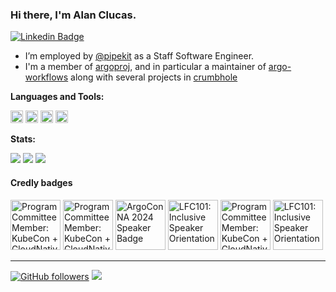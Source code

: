 ### Hi there, I'm Alan Clucas.

[![Linkedin Badge](https://img.shields.io/badge/alanclucas-0077b5?style=flat-square&logo=Linkedin&logoColor=white&labelColor=0077b5&link=https://www.linkedin.com/in/alanclucas/)](https://www.linkedin.com/in/alanclucas/)

- I’m employed by [@pipekit](https://pipekit.io) as a Staff Software Engineer.
- I'm a member of [argoproj](https://argoproj.github.io/), and in particular a maintainer of [argo-workflows](https://github.com/argoproj/argo-workflows) along with several projects in [crumbhole](https://github.com/crumbhole)

**Languages and Tools:**  

<code><img height="20" src="https://cdn.simpleicons.org/argo"></code>
<code><img height="20" src="https://user-images.githubusercontent.com/4662360/116804096-7842a680-ab1c-11eb-9831-001929b5434c.png"></code>
<code><img height="20" src="https://cdn.simpleicons.org/kubernetes"></code>
<code><img height="20" src="https://user-images.githubusercontent.com/4662360/116804184-146cad80-ab1d-11eb-8f06-8d57d62b5d35.png"></code>

**Stats:**

![](http://github-profile-summary-cards.vercel.app/api/cards/profile-details?username=Joibel&theme=github_dark) 
![](http://github-profile-summary-cards.vercel.app/api/cards/most-commit-language?username=Joibel&theme=github_dark) 
![](http://github-profile-summary-cards.vercel.app/api/cards/stats?username=Joibel&theme=github_dark) 

#### Credly badges

<!--START_SECTION:badges-->
<a href="https://www.credly.com/badges/88c051f3-818d-4ecc-8dc6-ba542d3cdddc" title="Program Committee Member: KubeCon + CloudNativeCon North America 2025"><img src="https://images.credly.com/size/80x80/images/d270e5c8-a35f-4956-90a1-03af246186f6/blob" alt="Program Committee Member: KubeCon + CloudNativeCon North America 2025" width="80" height="80"></a>
<a href="https://www.credly.com/badges/413a8fd5-678e-483d-b35a-7cc65a7d6664" title="Program Committee Member: KubeCon + CloudNativeCon Europe 2025"><img src="https://images.credly.com/size/80x80/images/5be4c74d-322f-476b-9fc9-72fda9c31ff2/blob" alt="Program Committee Member: KubeCon + CloudNativeCon Europe 2025" width="80" height="80"></a>
<a href="https://www.credly.com/badges/c15efbf2-d0db-444e-ab97-04358d5da4d3" title="ArgoCon NA 2024 Speaker Badge"><img src="https://images.credly.com/size/80x80/images/d6e43cba-214b-4b68-801e-6f17304aa5bf/blob" alt="ArgoCon NA 2024 Speaker Badge" width="80" height="80"></a>
<a href="https://www.credly.com/badges/bb9c69a0-4de4-4e07-b6bc-ff133ddb967a" title="LFC101: Inclusive Speaker Orientation"><img src="https://images.credly.com/size/80x80/images/16fbd343-192a-49ee-b9b9-de7bd1d4bf17/blob" alt="LFC101: Inclusive Speaker Orientation" width="80" height="80"></a>
<a href="https://www.credly.com/badges/253cce68-2fbf-4337-8597-dc37bfd4efe6" title="Program Committee Member: KubeCon + CloudNativeCon North America 2024"><img src="https://images.credly.com/size/80x80/images/89b29541-a770-424a-ae98-5aee7eb0cb5c/image.png" alt="Program Committee Member: KubeCon + CloudNativeCon North America 2024" width="80" height="80"></a>
<a href="https://www.credly.com/badges/4661efe5-ee2e-4099-9f84-143f8b3dc8f3" title="LFC101: Inclusive Speaker Orientation"><img src="https://images.credly.com/size/80x80/images/16fbd343-192a-49ee-b9b9-de7bd1d4bf17/blob" alt="LFC101: Inclusive Speaker Orientation" width="80" height="80"></a>
<!--END_SECTION:badges-->

----------------
[![GitHub followers](https://img.shields.io/github/followers/Joibel?label=Follow&maxAge=3600&style=flat-square&logo=Github&labelColor=000000&color=000000)](https://github.com/Joibel?tab=followers)
![](https://komarev.com/ghpvc/?username=Joibel&style=flat-square&color=595959)

